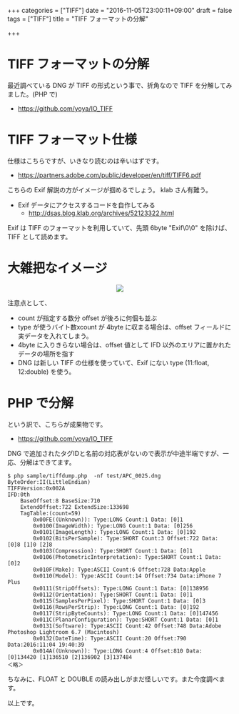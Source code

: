 +++
categories = ["TIFF"]
date = "2016-11-05T23:00:11+09:00"
draft = false
tags = ["TIFF"]
title = "TIFF フォーマットの分解"

+++

# TIFF フォーマットの分解

最近調べている DNG が TIFF の形式という事で、折角なので TIFF を分解してみました。(PHP で)

- https://github.com/yoya/IO_TIFF

# TIFF フォーマット仕様

仕様はこちらですが、いきなり読むのは辛いはずです。
- https://partners.adobe.com/public/developer/en/tiff/TIFF6.pdf

こちらの Exif 解説の方がイメージが掴めるでしょう。 klab さん有難う。

- Exif データにアクセスするコードを自作してみる
  - http://dsas.blog.klab.org/archives/52123322.html

Exif は TIFF のフォーマットを利用していて、先頭 6byte "Exif\0\0" を除けば、TIFF として読めます。

# 大雑把なイメージ

<center> <img src="../figure01.png" /> </center>

注意点として、

- count が指定する数分 offset が後ろに何個も並ぶ
- type が使うバイト数xcount が 4byte に収まる場合は、offset フィールドに実データを入れてしまう。
- 4byte に入りきらない場合は、offset 値として IFD 以外のエリアに置かれたデータの場所を指す
- DNG は新しい TIFF の仕様を使っていて、Exif にない type (11:float, 12:double) を使う。

# PHP で分解

という訳で、こちらが成果物です。

- https://github.com/yoya/IO_TIFF

DNG で追加されたタグIDと名前の対応表がないので表示が中途半端ですが、一応、分解はできてます。

```
$ php sample/tiffdump.php  -nf test/APC_0025.dng
ByteOrder:II(LittleEndian)
TIFFVersion:0x002A
IFD:0th
    BaseOffset:8 BaseSize:710
    ExtendOffset:722 ExtendSize:133698
    TagTable:(count=59)
        0x00FE((Unknown)): Type:LONG Count:1 Data: [0]1
        0x0100(ImageWidth): Type:LONG Count:1 Data: [0]256
        0x0101(ImageLength): Type:LONG Count:1 Data: [0]192
        0x0102(BitsPerSample): Type:SHORT Count:3 Offset:722 Data: [0]8 [1]0 [2]8
        0x0103(Compression): Type:SHORT Count:1 Data: [0]1
        0x0106(PhotometricInterpretation): Type:SHORT Count:1 Data: [0]2
        0x010F(Make): Type:ASCII Count:6 Offset:728 Data:Apple
        0x0110(Model): Type:ASCII Count:14 Offset:734 Data:iPhone 7 Plus
        0x0111(StripOffsets): Type:LONG Count:1 Data: [0]138956
        0x0112(Orientation): Type:SHORT Count:1 Data: [0]1
        0x0115(SamplesPerPixel): Type:SHORT Count:1 Data: [0]3
        0x0116(RowsPerStrip): Type:LONG Count:1 Data: [0]192
        0x0117(StripByteCounts): Type:LONG Count:1 Data: [0]147456
        0x011C(PlanarConfiguration): Type:SHORT Count:1 Data: [0]1
        0x0131(Software): Type:ASCII Count:42 Offset:748 Data:Adobe Photoshop Lightroom 6.7 (Macintosh)
        0x0132(DateTime): Type:ASCII Count:20 Offset:790 Data:2016:11:04 19:40:39
        0x014A((Unknown)): Type:LONG Count:4 Offset:810 Data: [0]134420 [1]136510 [2]136902 [3]137484
＜略＞
```

ちなみに、FLOAT と DOUBLE の読み出しがまだ怪しいです。また今度調べます。

以上です。
